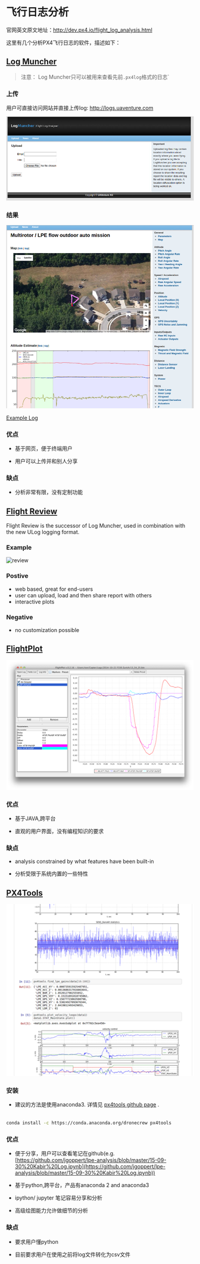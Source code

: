 # 飞行日志分析

官网英文原文地址：http://dev.px4.io/flight_log_analysis.html

这里有几个分析PX4飞行日志的软件，描述如下：

## [Log Muncher](http://logs.uaventure.com/)
> 注意： Log Muncher只可以被用来查看先前`.px4log`格式的日志`

### 上传

用户可直接访问网站并直接上传log: http://logs.uaventure.com

![logmuncher](../pictures/log/logmuncher.png)

### 结果

![multirotor](../pictures/log/log-muncher-result.png)

[Example Log](http://logs.uaventure.com/view/KwTFDaheRueMNmFRJQ3huH)

### 优点

* 基于网页，便于终端用户

* 用户可以上传并和别人分享

### 缺点

* 分析非常有限，没有定制功能

## [Flight Review](http://logs.px4.io)
 
 Flight Review is the successor of Log Muncher, used in combination with the new
 ULog logging format.
 
 ### Example
 ![review](..pictures/log/flight-review-example.png)
 
 ### Postive
 * web based, great for end-users
 * user can upload, load and then share report with others
 * interactive plots
 
 ### Negative
 * no customization possible
 

## [FlightPlot](https://github.com/DrTon/FlightPlot)

![floghtplot](../pictures/log/flightplot.png)

### 优点


* 基于JAVA,跨平台

* 直观的用户界面，没有编程知识的要求

### 缺点

* analysis constrained by what features have been built-in

* 分析受限于系统内置的一些特性

## [PX4Tools](https://github.com/dronecrew/px4tools)

![tools](../pictures/log/px4tools.png)

### 安装

* 建议的方法是使用anaconda3. 详情见 [px4tools github page](https://github.com/dronecrew/px4tools) .

```bash

conda install -c https://conda.anaconda.org/dronecrew px4tools

```

### 优点

* 便于分享，用户可以查看笔记在github(e.g. [https://github.com/jgoppert/lpe-analysis/blob/master/15-09-30%20Kabir%20Log.ipynb](https://github.com/jgoppert/lpe-analysis/blob/master/15-09-30%20Kabir%20Log.ipynb))

* 基于python,跨平台，产品有anaconda 2 and anaconda3

* ipython/ jupyter 笔记容易分享和分析

* 高级绘图能力允许做细节的分析

### 缺点

* 要求用户懂python

* 目前要求用户在使用之前将log文件转化为csv文件

